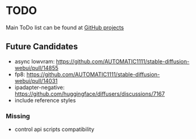 # TODO

Main ToDo list can be found at [GitHub projects](https://github.com/users/vladmandic/projects)

## Future Candidates

- async lowvram: <https://github.com/AUTOMATIC1111/stable-diffusion-webui/pull/14855>
- fp8: <https://github.com/AUTOMATIC1111/stable-diffusion-webui/pull/14031>
- ipadapter-negative: <https://github.com/huggingface/diffusers/discussions/7167>
- include reference styles

### Missing

- control api scripts compatibility
